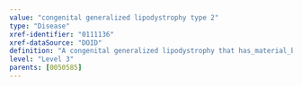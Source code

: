 ```yaml
---
value: "congenital generalized lipodystrophy type 2"
type: "Disease"
xref-identifier: "0111136"
xref-dataSource: "DOID"
definition: "A congenital generalized lipodystrophy that has_material_basis_in an autosomal recessive mutation of BSCL2 on chromosome 11q12.3."
level: "Level 3"
parents: [0050585]
---
```

